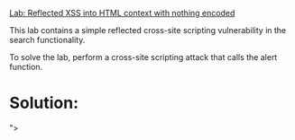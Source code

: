[Lab: Reflected XSS into HTML context with nothing encoded](https://portswigger.net/web-security/cross-site-scripting/reflected/lab-html-context-nothing-encoded)

This lab contains a simple reflected cross-site scripting vulnerability in the search functionality.

To solve the lab, perform a cross-site scripting attack that calls the alert function. 

# Solution: 
"><script>alert('hacked');</script>

